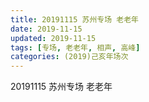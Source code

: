 ```yaml
---
title: 20191115 苏州专场 老老年
date: 2019-11-15
updated: 2019-11-15
tags: [专场, 老老年, 相声, 高峰]
categories: (2019)己亥年场次
---
```

20191115 苏州专场 老老年